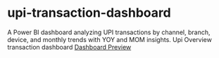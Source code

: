 # upi-transaction-dashboard
A Power BI dashboard analyzing UPI transactions by channel, branch, device, and monthly trends with YOY and MOM insights.
Upi Overview transaction dashboard
[Dashboard Preview](C:\Users\irsha\Downloads\image.png)
